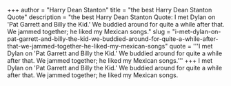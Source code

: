 +++
author = "Harry Dean Stanton"
title = "the best Harry Dean Stanton Quote"
description = "the best Harry Dean Stanton Quote: I met Dylan on 'Pat Garrett and Billy the Kid.' We buddied around for quite a while after that. We jammed together; he liked my Mexican songs."
slug = "i-met-dylan-on-pat-garrett-and-billy-the-kid-we-buddied-around-for-quite-a-while-after-that-we-jammed-together-he-liked-my-mexican-songs"
quote = '''I met Dylan on 'Pat Garrett and Billy the Kid.' We buddied around for quite a while after that. We jammed together; he liked my Mexican songs.'''
+++
I met Dylan on 'Pat Garrett and Billy the Kid.' We buddied around for quite a while after that. We jammed together; he liked my Mexican songs.
